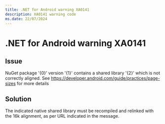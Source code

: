 ```yaml
---
title: .NET for Android warning XA0141
description: XA0141 warning code
ms.date: 22/07/2024
---
```

# .NET for Android warning XA0141

## Issue

NuGet package '{0}' version '{1}' contains a shared library '{2}' which is not correctly aligned. See https://developer.android.com/guide/practices/page-sizes for more details

## Solution

The indicated native shared library must be recompiled and relinked with the 16k alignment, as per URL indicated in the message.
